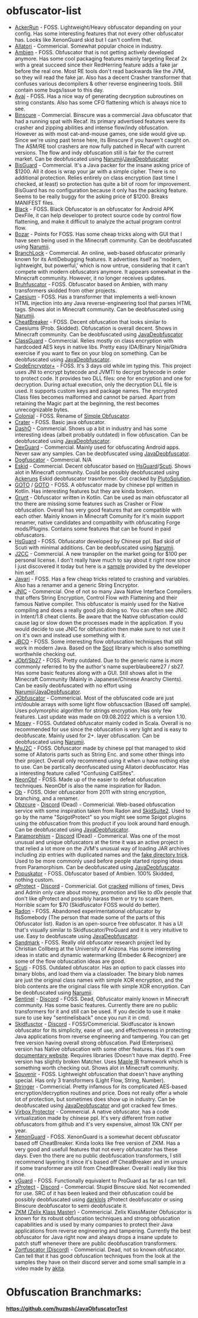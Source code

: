 # obfuscator-list
* [AckerRun](https://github.com/YumeGod/AckerunObfOpenSource) - FOSS. Lightweight/Heavy obfuscator depanding on your config. Has some interesting features that not every other obfuscator has. Looks like XenonGuard skid but I can't confirm that.
* [Allatori](http://www.allatori.com/) - Commericial. Somewhat popular choice in industry.
* [Ambien](https://github.com/iiiiiiiris/Ambien) - FOSS. Obfuscator that is not getting actively developed anymore. Has some cool packaging features mainly targeting Recaf 2x with a great succeed since their RedHerring feature adds a fake jar before the real one. Most RE tools don't read backwards like the JVM, so they will read the fake jar. Also has a decent Crasher transformer that confuses various decompilers & other reverse engineering tools. Still contain some bugs/issue to this day.
* [Avaj](https://github.com/cg-dot/avaj) - FOSS. Has a nice way of generating decryption subroutines on string constants. Also has some CFG flattening which is always nice to see.
* [Binscure](http://www.bisguard.com/) - Commercial. Binscure was a commercial Java obfuscator that had a running spat with Recaf. Its primary advertised features were its crasher and zipping abilities and intense flow/indy obfuscation. However as with most cat-and-mouse games, one side would give up. Since we're using past tense here, its Binscure if you haven't caught on. The ASM/RE tool crashers are now fully patched in Recaf with current versions. The flow and indy obfuscation still is fair for the current market. Can be deobfuscated using [Narumii](https://github.com/narumii/Deobfuscator)/[JavaDeobfuscator](https://github.com/java-deobfuscator/deobfuscator)
* [BisGuard](http://www.bisguard.com/) - Commercial. It's a Java packer for the insane asking price of $1200. All it does is wrap your jar with a simple cipher. There is no additional protection. Relies entirely on class encryption (last time I checked, at least) so protection has quite a bit of room for improvement. BisGuard has no configuration because it only has the packing feature. Seems to be really buggy for the asking price of $1200. Breaks MANIFEST files.
* [Black](https://github.com/CodingGay/BlackObfuscator) - FOSS. Black Obfuscator is an obfuscator for Android APK DexFile, it can help developer to protect source code by control flow flattening, and make it difficult to analyze the actual program control flow.
* [Bozar](https://github.com/vimasig/Bozar) - Points for FOSS. Has some cheap tricks along with GUI that I have seen being used in the Minecraft community. Can be deobfuscated using [Narumii](https://github.com/narumii/Deobfuscator).
* [BranchLock](https://branchlock.net/) - Commercial. An online, web-based obfuscator primarily known for its AntiDebugging features. It advertises itself as 'modern, lightweight, but powerful,' which is now untrue, considering that it can't compete with modern obfuscators anymore. It appears somewhat in the Minecraft community. However, it no longer receives updates.
* [Bruhfuscator](https://github.com/erxson/Bruhfuscator) - FOSS. Obfuscator based on Ambien, with many transformers skidded from other projects. 
* [Caesium](https://github.com/sim0n/Caesium) - FOSS. Has a transformer that implements a well-known HTML injection into any Java reverse-engineering tool that parses HTML tags. Shows alot in Minecraft community. Can be deobfuscated using [Narumii](https://github.com/narumii/Deobfuscator). 
* [CheatBreaker](https://github.com/CheatBreaker/Obf) - FOSS. Decent obfuscation that looks similar to Caesiums (Prob. Skidded). Obfuscation is overall decent. Shows in Minecraft community. Can be deobfuscated using [JavaDeobfuscator](https://github.com/java-deobfuscator/deobfuscator)
* [ClassGuard](https://zenofx.com/classguard/) - Commercial. Relies mostly on class encryption with hardcoded AES keys in native libs. Pretty easy IDA/Binary Ninja/Ghidra exercise if you want to flex on your blog on something. Can be deobfuscated using [JavaDeobfuscator](https://github.com/java-deobfuscator/deobfuscator).
* [CodeEncryptor+](https://github.com/4ra1n/code-encryptor-plus) - FOSS. It's 3 days old while im typing this. This project uses JNI to encrypt bytecode and JVMTI to decrypt bytecode in order to protect code. It provides two DLL files: one for encryption and one for decryption. During actual execution, only the decryption DLL file is used. It supports custom keys and package names. The encrypted Class files becomes malformed and cannot be parsed. Apart from retaining the Magic part at the beginning, the rest becomes unrecognizable bytes.
* [Colonial](https://github.com/ColonialBuilders/ColonialObfuscator) - FOSS. Rename of [Simple Obfuscator](https://gitlab.com/nickfreeman/SimpleObfuscator).
* [Crater](https://github.com/CraterTeam/Crater) - FOSS. Basic java obfuscator.
* [DashO](https://www.preemptive.com/products/dasho/overview) - Commercial. Shows up a bit in industry and has some interesting ideas (albeit probably outdated) in flow obfuscation. Can be deobfuscated using [JavaDeobfuscator](https://github.com/java-deobfuscator/deobfuscator).
* [DexGuard](https://www.guardsquare.com/dexguard) - Commercial. Mainly used for obfuscating Android apps. Never saw any samples. Can be deobfuscated using [JavaDeobfuscator](https://github.com/java-deobfuscator/deobfuscator).
* [Dogfuscator](https://www.obfuscator.dog/) - Commercial. N/A
* [Eskid](https://github.com/PlutoSolutions/EskidRewrite) - Commercial. Decent obfuscator based on [HsGuard](https://github.com/3000IQPlay/HsGuard-Obfuscator)/[Scuti](https://github.com/netindev/scuti/tree/master). Shows alot in Minecraft community. Could be possibly deobfuscated using [Ackeruns](https://github.com/AckerRun1337) Eskid deobfuscator trasnformer. Got cracked by [PlutoSolution](https://github.com/PlutoSolutions).
* [GOTO](https://github.com/Dimples1337/goto-java-obfuscator) / [GOTO](https://github.com/KgDW/GOTOObfuscator) - FOSS. A obfuscator made by chinese ppl written in Kotlin. Has interesting features but they are kinda broken.
* [Grunt](https://github.com/SpartanB312/Grunt) - Obfuscator written in Kotlin. Can be used as main obfuscator all tho there are missing some features such as Crasher or Flow obfuscation. Overall has very good features that are compatible with each other. Mainly known in Minecraft Comunity for it's mixin support renamer, native candidates and compatibilty with obfuscating Forge mods/Plugins. Contains some features that can be found in paid obfuscators.
* [HsGuard](https://github.com/3000IQPlay/HsGuard-Obfuscator) - FOSS. Obfuscator developed by Chinese ppl. Bad skid of Scuti with minimal additions. Can be deobfuscated using [Narumii](https://github.com/narumii/Deobfuscator).
* [J2CC](https://java2cc.github.io/) - Commercial. A new transpiler on the market going for $100 per personal license. I don't really have much to say about it right now since I just discovered it today but here is a [sample](https://cdn.discordapp.com/attachments/1210858230335541289/1210863487434227743/TSMrgXL.jar?ex=65ec1b80&is=65d9a680&hm=7466802570f7f137dfdbe0d61abe13a4cdea7338f725f79bda8256fee906d632&) provided by the developer him self.
* [Javari](https://github.com/3000IQPlay/Javari/) - FOSS. Has a few cheap tricks related to crashing and variables. Also has a renamer and a generic String Encryptor.
* [JNIC](https://jnic.dev) - Commercial. One of not so many Java Native Interface Compilers that offers String Encryption, Control Flow with Flattening and their famous Native compiler. This obfuscator is mainly used for the Native compiling and does a really good job doing so. You can often see JNIC in Intent/1.8 cheat clients. Be aware that the Native obfuscation could cause lag or slow down the processes made in the application. If you would decide to use JNIC for obfuscation then make sure to not use it on it's own and instead use something with it.
* [JBCO](http://www.sable.mcgill.ca/JBCO/) - FOSS. Some interesting flow obfuscation techniques that still work in modern Java. Based on the [Soot](https://github.com/soot-oss/soot) library which is also something worthwhile checking out.
* [JObf/Sb27](https://github.com/superblaubeere27/obfuscator) - FOSS. Pretty outdated. Due to the generic name is more commonly referred to by the author's name superblaubeere27 / sb27. Has some basic features along with a GUI. Still shows allot in the Minecraft Community (Mainly in Japanese/Chinese Anarchy Clients). Can be easily deobfuscated with no effort using [Narumii](https://github.com/narumii/Deobfuscator)/[JavaDeobfuscator](https://github.com/java-deobfuscator/deobfuscator).
* [JObfuscator](https://www.pelock.com/products/jobfuscator) - Commericial. Most of the obfuscated code are just int/double arrays with some light flow obfuscsaction (Based off sample). Uses polymorphic algorithm for strings encryption. Has only few features. Last update was made on 09.08.2022 which is a version 1.10.
* [Mosey](https://github.com/Hippo/Mosey) - FOSS. Outdated obfuscator mainly coded in Scala. Overall is no recommended for use since the obfuscation is very light and is easy to deobfuscate. Mainly used for 2+. layer obfuscation. Can be deobfuscated using [Narumii](https://github.com/narumii/Deobfuscator).
* [MyJ2C](https://github.com/MyJ2c/Open-MyJ2c) - FOSS. Obfuscator made by chinese ppl that managed to skid some of Allatoris parts such as String Enc. and some other things into their project. Overall only recommend using it when u have nothing else to use. Can be partically deonfuscated using Allatori deobfuscator. Has a interesting feature called "Confusing CallSites".
* [NeonObf](https://github.com/MoofMonkey/NeonObf) - FOSS. Made up of the easier to defeat obfuscation techniques.  NeonObf is also the name inspiration for Radon.
* [Ob](https://github.com/ShivamMistry/Ob/) - FOSS. Older obfuscator from 2011 with string encryption, branching, and a renamer.
* [Obzcure](https://obzcu.re/) - [Discord](https://discordapp.com/invite/fUCPxq8) (Dead) - Commericial. Web-based obfuscation service with some inspiration taken from Radon and [SkidSuite2](https://github.com/GenericException/SkidSuite/tree/master/archive/skidsuite-2). Used to go by the name "SpigotProtect" so you might see some Spigot plugins using the obfuscation from this product if you look around hard enough. Can be deobfuscated using [JavaDeobfuscator](https://github.com/java-deobfuscator/deobfuscator). 
* [Paramorphism](https://paramorphism.dev/) - [Discord](https://discordapp.com/invite/k9DPvEy) (Dead) - Commerical. Was one of the most unusual and unique obfuscators at the time it was an active project in that relied a lot more on the JVM's unusual way of loading JAR archives including zip entries with duplicated names and the [fake directory trick](https://github.com/x4e/fakedirectory). Used to be more commonly used before people started ripping ideas from Paramorphism. Can be deobfuscated using [JavaDeobfuscator](https://github.com/java-deobfuscator/deobfuscator).
* [Popuskator](https://github.com/erxson/Popuskator) - FOSS. Obfuscator based of Ambien. 100% Skidded, nothing custom.
* [qProtect](https://mdma.dev/) - [Discord](https://discord.gg/PrxktvRTt9) - Commericial. Got [cracked](https://masterof13fps.com/forum/index.php?threads/qprotect-cracked-by-hcu.8886/#post-71519) millions of times, Devs and Admin only care about money, promotion and like to d0x people that don't like qProtect and possibly harass them or try to scare them. Horrible scam for $70 (Skidfuscator FOSS would do better).
* [Radon](https://github.com/ItzSomebody/radon) - FOSS. Abandoned experimentational obfuscator by ItsSomebody (The person that made some of the parts of this Obfuscator list). Radon is an open-source free obfuscator. It has a UI that's visually similar to Skidfuscator/ProGuard and it is very intuitive to use. Easy to deobfuscate using [JavaDeobfuscator](https://github.com/java-deobfuscator/deobfuscator).
* [Sandmark](http://sandmark.cs.arizona.edu) - FOSS. Really old obfuscator research project led by Christian Collberg at the University of Arizona. Has some interesting ideas in static and dynamic watermarking (Embeder & Recognizer) are some of the flow obfuscation ideas are good.
* [Scuti](https://github.com/netindev/scuti) - FOSS. Outdated obfuscator. Has an option to pack classes into binary blobs, and load them via a classloader. The binary blob names are just the original class names with simple XOR encryption, and the blob contents are the original class file with simple XOR encryption. Can be deobfuscated using [Narumii](https://github.com/narumii/Deobfuscator).
* [Sentinel](https://cdn.discordapp.com/attachments/972906162641076317/972942077669310556/SentinelObf-1.0-SNAPSHOT-all-obf.jar) - [Discord](https://discord.gg/y3s9qq5Q) - FOSS. Dead, Obfuscator mainly known in Minecraft community. Has some basic features. Currently there are no public transformers for it and still can be used. If you decide to use it make sure to use key "sentinelisback" once you run it in cmd.
* [Skidfusctor](https://github.com/skidfuscatordev/skidfuscator-java-obfuscator) - [Discord](https://discord.gg/srFPwUPFX3) - FOSS/Commericial. Skidfuscator is known obfuscator for its simplicity, ease of use, and effectiveness in protecting Java applications from reverse engineering and tampering. You can get free version having overall strong obfuscation. Paid (Enterprises) version has Native obfuscation with some other features. Has it's own [documentary website](https://skidfuscator.dev/docs/). Requires libraries (Doesn't have max depth). Free version has slightly broken Matcher. Uses [Maple IR](https://github.com/LLVM-but-worse/maple-ir) framework which is something worth checking out. Shows alot in Minecraft community.
* [Souvenir](https://github.com/Body-Alhoha/Souvenir) - FOSS. Lightweight obfuscation that doesn't have anything special. Has only 3 transformers (Light Flow, String, Number).
* [Stringer](https://jfxstore.com/stringer/) - Commericial. Pretty infamous for its complicated AES-based encryption/decryption routines and price. Does not really offer a whole lot of protection, but sometimes does show up in industry. Can be deobfuscated using [JavaDeobfuscator](https://github.com/java-deobfuscator/deobfuscator) and got cracked few times.
* [Virbox Protector](https://lm.virbox.com/product/8.html) - Commercial. A native obfuscator, has a code virtualization made by chinese ppl. It's very different from native obfuscators from github and it's very expensive, almost 10k CNY per year.
* [XenonGuard](https://github.com/darklol9/Some-Java-Obfuscator) - FOSS. XenonGuard is a somewhat decent obfuscator based off CheatBreaker. Kinda looks like free version of ZKM. Has a very good and usefull features that not every obfuscator has these days. Even tho there are no public deobfuscation transformers, I still recommend layering it since it's based off CheatBreaker and im unsure if some transformer are still from CheatBreaker. Overall i really like this one.
* [yGuard](https://www.yworks.com/products/yguard) - FOSS. Functionally equivalent to ProGuard as far as I can tell.
* [zProtect](https://github.com/JessSystemV/zProtect) - [Discord](https://discord.com/invite/dnGKGuwvGH) - Commercial. Stupid Binscure skid. Not recomended for use. SRC of it has been leaked and their obfuscation could be possibly deobfuscated using [darklols](https://github.com/darklol9) zProtect deobfuscator or using Binscure deobfuscator to semi deobfuscate it.
* [ZKM (Zelix Klass Master)](https://www.zelix.com/) - Commericial. Zelix KlassMaster Obfuscator is known for its robust obfuscation techniques and strong obfuscation capabilities and is used by many companies to protect their Java applications from reverse engineering and tampering. Currently the best obfuscator for Java right now and always drops a insane update to patch stuff whenever there are public deobfuscation transformers.
* [Zortfuscator (Discord)](https://discord.gg/A3wsGKWGSc) - Commericial. Dead, not so known obfuscator. Can tell that it has good obfuscation techniques from the look at the samples they have on their discord server and some small sample in a video made by [akita](https://www.youtube.com/watch?v=0B9SPdt75JQ).

# Obfuscation Branchmarks:
**https://github.com/huzpsb/JavaObfuscatorTest**
